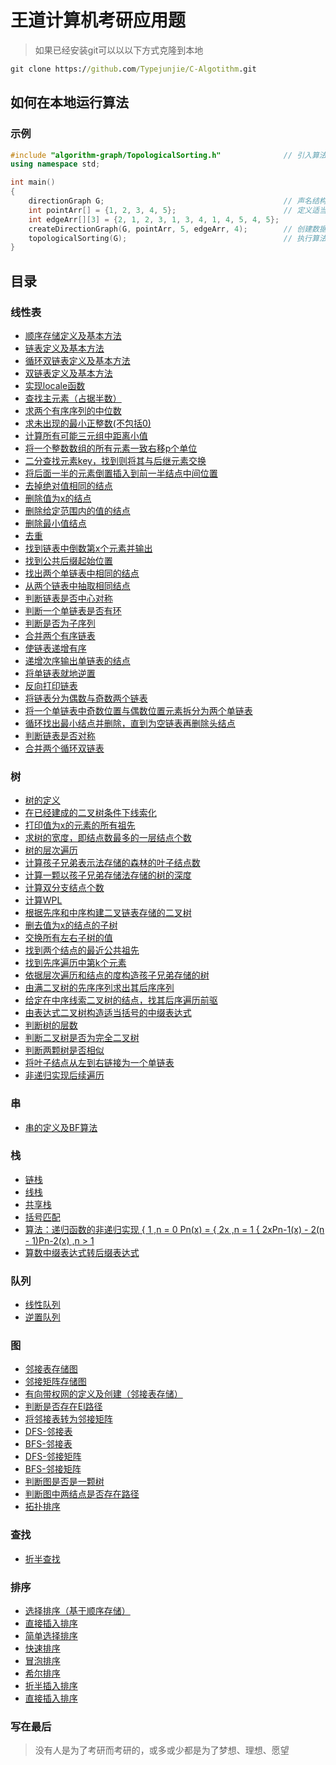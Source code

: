 # 王道计算机考研应用题

> 如果已经安装git可以以以下方式克隆到本地

```cmd
git clone https://github.com/Typejunjie/C-Algotithm.git
```

## 如何在本地运行算法

### 示例

```cpp
#include "algorithm-graph/TopologicalSorting.h"              // 引入算法所在头文件
using namespace std;

int main()
{
    directionGraph G;                                        // 声名结构体
    int pointArr[] = {1, 2, 3, 4, 5};                        // 定义适当传参
    int edgeArr[][3] = {2, 1, 2, 3, 1, 3, 4, 1, 4, 5, 4, 5};
    createDirectionGraph(G, pointArr, 5, edgeArr, 4);        // 创建数据结构
    topologicalSorting(G);                                   // 执行算法
}
```

## 目录

### 线性表

- [顺序存储定义及基本方法](https://github.com/Typejunjie/C-Algorithm/blob/main/linearList/linearList.h)
- [链表定义及基本方法](https://github.com/Typejunjie/C-Algorithm/blob/main/linearList/linkList.h)
- [循环双链表定义及基本方法](https://github.com/Typejunjie/C-Algorithm/blob/main/linearList/dualCircleList.h)
- [双链表定义及基本方法](https://github.com/Typejunjie/C-Algorithm/blob/main/linearList/algorithm-special/dualLinkListAndFreq.h)
- [实现locale函数](https://github.com/Typejunjie/C-Algotithm/blob/main/linearList/algorithm-special/dualLinkListAndFreq.h)
- [查找主元素（占据半数）](https://github.com/Typejunjie/C-Algorithm/blob/main/linearList/algorithm-Linear/findMainNum.h)
- [求两个有序序列的中位数](https://github.com/Typejunjie/C-Algorithm/blob/main/linearList/algorithm-Linear/findMidNum.h)
- [求未出现的最小正整数(不包括0)](https://github.com/Typejunjie/C-Algorithm/blob/main/linearList/algorithm-Linear/findMinNum.h)
- [计算所有可能三元组中距离小值](https://github.com/Typejunjie/C-Algorithm/blob/main/linearList/algorithm-Linear/mergeList.h)
- [将一个整数数组的所有元素一致右移p个单位](https://github.com/Typejunjie/C-Algorithm/blob/main/linearList/algorithm-Linear/moveElement.h)
- [二分查找元素key，找到则将其与后继元素交换](https://github.com/Typejunjie/C-Algorithm/blob/main/linearList/algorithm-Linear/searchOper.h)
- [将后面一半的元素倒置插入到前一半结点中间位置](https://github.com/Typejunjie/C-Algorithm/blob/main/linearList/algorithm-Link/buildMixList.h)
- [去掉绝对值相同的结点](https://github.com/Typejunjie/C-Algorithm/blob/main/linearList/algorithm-Link/deleteAbsSim.h)
- [删除值为x的结点](https://github.com/Typejunjie/C-Algorithem/blob/main/linearList/algorithm-Link/deleteEle.h)
- [删除给定范围内的值的结点](https://github.com/Typejunjie/C-Algorithem/blob/main/linearList/algorithm-Link/deleteInSpenNum.h)
- [删除最小值结点](https://github.com/Typejunjie/C-Algorithm/blob/main/linearList/algorithm-Link/deleteMinNum.h)
- [去重](https://github.com/Typejunjie/C-Algorithm/blob/main/linearList/algorithm-Link/deleteSim.h)
- [找到链表中倒数第x个元素并输出](https://github.com/Typejunjie/C-Algotithm/blob/main/linearList/algorithm-Link/findCountBackwordX.h)
- [找到公共后缀起始位置](https://github.com/Typejunjie/C-Algorithm/blob/main/linearList/algorithm-Link/findPublicSuffix.h)
- [找出两个单链表中相同的结点](https://github.com/Typejunjie/C-Algotithm/blob/main/linearList/algorithm-Link/findSimNode.h)
- [从两个链表中抽取相同结点](https://github.com/Typejunjie/C-Algorithm/blob/main/linearList/algorithm-Link/findSimNodeFromOrder.h)
- [判断链表是否中心对称](https://github.com/Typejunjie/C-Algorithm/blob/main/linearList/algorithm-Link/judgeCenterSymmetry.h)
- [判断一个单链表是否有环](https://github.com/Typejunjie/C-Algorithm/blob/main/linearList/algorithm-Link/jadgeCircle.h)
- [判断是否为子序列](https://github.com/Typejunjie/C-Algorithm/blob/main/linearList/algorithm-Link/jadgeSubsequence.h)
- [合并两个有序链表](https://github.com/Typejunjie/C-Algorithm/blob/main/linearList/algorithm-Link/mergeListInReverse.h)
- [使链表递增有序](https://github.com/Typejunjie/C-Algorithm/blob/main/linearList/algorithm-Link/orderlyList.h)
- [递增次序输出单链表的结点](https://github.com/Typejunjie/C-Algorithm/blob/main/linearList/algorithm-Link/outputInOrder.h)
- [将单链表就地逆置](https://github.com/Typejunjie/C-Algorithm/blob/main/linearList/algorithm-Link/reverseList.h)
- [反向打印链表](https://github.com/Typejunjie/C-Algorithm/blob/main/linearList/algorithm-Link/reverseLog.h)
- [将链表分为偶数与奇数两个链表](https://github.com/Typejunjie/C-Algorithm/blob/main/linearList/algorithm-Link/splitList.h)
- [将一个单链表中奇数位置与偶数位置元素拆分为两个单链表](https://github.com/Typejunjie/C-Algorithm/blob/main/linearList/algorithm-Link/splitListInharf.h)
- [循环找出最小结点并删除，直到为空链表再删除头结点](https://github.com/Typejunjie/C-Algorithm/blob/main/linearList/algorithm-circleList/findMinNodeAndDele.h)
- [判断链表是否对称](https://github.com/Typejunjie/C-Algorithm/blob/main/linearList/algorithm-circleList/jadgeSymmetry.h)
- [合并两个循环双链表](https://github.com/Typejunjie/C-Algorithm/blob/main/linearList/algorithm-circleList/mergeCircleList.h)

### 树

- [树的定义](https://github.com/Typejunjie/C-Algorithm/blob/main/tree/interfere.h)
- [在已经建成的二叉树条件下线索化](https://github.com/Typejunjie/C-Algorithm/blob/main/tree/createClueTree.h)
- [打印值为x的元素的所有祖先](https://github.com/Typejunjie/C-Algorithm/blob/main/tree/algorithm-Tree/LogXancestors.h)
- [求树的宽度，即结点数最多的一层结点个数](https://github.com/Typejunjie/C-Algorithm/blob/main/tree/algorithm-Tree/TreeWith.h)
- [树的层次遍历](https://github.com/Typejunjie/C-Algorithm/blob/main/tree/algorithm-Tree/arrangementLog.h)
- [计算孩子兄弟表示法存储的森林的叶子结点数](https://github.com/Typejunjie/C-Algorithm/blob/main/tree/algorithm-Tree/countForestLeaf.h)
- [计算一颗以孩子兄弟存储法存储的树的深度](https://github.com/Typejunjie/C-Algorithm/blob/main/tree/algorithm-Tree/countTreeDepth.h)
- [计算双分支结点个数](https://github.com/Typejunjie/C-Algorithm/blob/main/tree/algorithm-Tree/countTwoBranch.h)
- [计算WPL](https://github.com/Typejunjie/C-Algorithm/blob/main/tree/algorithm-Tree/countWPL.h)
- [根据先序和中序构建二叉链表存储的二叉树](https://github.com/Typejunjie/C-Algorithm/blob/main/tree/algorithm-Tree/createTreeINPre.h)
- [删去值为x的结点的子树](https://github.com/Typejunjie/C-Algorithm/blob/main/tree/algorithm-Tree/deleteXTreeSson.h)
- [交换所有左右子树的值](https://github.com/Typejunjie/C-Algorithm/blob/main/tree/algorithm-Tree/exchangeLRnode.h)
- [找到两个结点的最近公共祖先](https://github.com/Typejunjie/C-Algorithm/blob/main/tree/algorithm-Tree/findAncestors.h)
- [找到先序遍历中第k个元素](https://github.com/Typejunjie/C-Algorithm/blob/main/tree/algorithm-Tree/findXpointInPre.h)
- [依据层次遍历和结点的度构造孩子兄弟存储的树](https://github.com/Typejunjie/C-Algorithm/blob/main/tree/algorithm-Tree/fromArrangeAndDegreeToTree.h)
- [由满二叉树的先序序列求出其后序序列](https://github.com/Typejunjie/C-Algorithm/blob/main/tree/algorithm-Tree/fullTreePreToPost.h)
- [给定在中序线索二叉树的结点，找其后序遍历前驱](https://github.com/Typejunjie/C-Algorithm/blob/main/tree/algorithm-Tree/inClueTreeXInPostPrior.h)
- [由表达式二叉树构造适当括号的中缀表达式](https://github.com/Typejunjie/C-Algorithm/blob/main/tree/algorithm-Tree/inLogMinSuffic.h)
- [判断树的层数](https://github.com/Typejunjie/C-Algorithm/blob/main/tree/algorithm-Tree/jadgeDepth.h)
- [判断二叉树是否为完全二叉树](https://github.com/Typejunjie/C-Algorithm/blob/main/tree/algorithm-Tree/jadgeTreeComplete.h)
- [判断两颗树是否相似](https://github.com/Typejunjie/C-Algorithm/blob/main/tree/algorithm-Tree/jadgeTreeSimilar.h)
- [将叶子结点从左到右链接为一个单链表](https://github.com/Typejunjie/C-Algorithm/blob/main/tree/algorithm-Tree/linkLeaf.h)
- [非递归实现后续遍历](https://github.com/Typejunjie/C-Algorithm/blob/main/tree/algorithm-Tree/postLogTreeInNoRecursion.h)

### 串

- [串的定义及BF算法](https://github.com/Typejunjie/C-Algorithm/blob/main/String/string.h)

### 栈

- [链栈](https://github.com/Typejunjie/C-Algorithm/blob/main/Stack/linkStack.h)
- [线栈](https://github.com/Typejunjie/C-Algorithm/blob/main/Stack/linearStack.h)
- [共享栈](https://github.com/Typejunjie/C-Algorithm/blob/main/Stack/shareStack.h)
- [括号匹配](https://github.com/Typejunjie/C-Algorithm/blob/main/Stack/algorithm-linearStack/judgeMatching.h)
- [算法：递归函数的非递归实现
        { 1  ,n = 0
Pn(x) = { 2x ,n = 1
        { 2xPn-1(x) - 2(n - 1)Pn-2(x) ,n > 1](https://github.com/Typejunjie/C-Algorithm/blob/main/Stack/algorithm-linearStack/recursiveFun.h)
- [算数中缀表达式转后缀表达式](https://github.com/Typejunjie/C-Algorithm/blob/main/algorithm-compound/convertsToSuffixExpress.h)

### 队列

- [线性队列](https://github.com/Typejunjie/C-Algorithm/blob/main/Queue/linearQueue.h)
- [逆置队列](https://github.com/Typejunjie/C-Algorithm/blob/main/algorithm-compound/reverseQueue.h)

### 图

- [邻接表存储图](https://github.com/Typejunjie/C-Algorithm/blob/main/Graph/graph-linklist.h)
- [邻接矩阵存储图](https://github.com/Typejunjie/C-Algorithm/blob/main/Graph/graph-matrix.h)
- [有向带权网的定义及创建（邻接表存储）](https://github.com/Typejunjie/C-Algorithm/blob/main/Graph/graph-direction-weightedEdge.h)
- [判断是否存在El路径](https://github.com/Typejunjie/C-Algorithm/blob/main/Graph/algorithm-graph/jadgeElRoute.h)
- [将邻接表转为邻接矩阵](https://github.com/Typejunjie/C-Algorithm/blob/main/Graph/algorithm-graph/transGFromLinkToMatrix.h)
- [DFS-邻接表](https://github.com/Typejunjie/C-Algorithm/blob/main/Graph/graph-linklist.h)
- [BFS-邻接表](https://github.com/Typejunjie/C-Algorithm/blob/main/Graph/graph-linklist.h)
- [DFS-邻接矩阵](https://github.com/Typejunjie/C-Algorithm/blob/main/Graph/graph-matrix.h)
- [BFS-邻接矩阵](https://github.com/Typejunjie/C-Algorithm/blob/main/Graph/graph-matrix.h)
- [判断图是否是一颗树](https://github.com/Typejunjie/C-Algorithm/blob/main/Graph/algorithm-graph/judgeTree.h)
- [判断图中两结点是否存在路径](https://github.com/Typejunjie/C-Algorithm/blob/main/Graph/algorithm-graph/judgementPath.h)
- [拓扑排序](https://github.com/Typejunjie/C-Algorithm/blob/main/Graph/algorithm-graph/TopologicalSorting.h)

### 查找

- [折半查找](https://github.com/Typejunjie/C-Algotithm/blob/main/linearList/algorithm-linear/Half-foldlookup.h)

### 排序

- [选择排序（基于顺序存储）](https://github.com/Typejunjie/C-Algorithm/blob/main/linearList/algorithm-insertOrder/insterOrder.h)
- [直接插入排序](https://github.com/Typejunjie/C-Algorithm/blob/main/linearList/algorithm-insertOrder/insterOrder.h)
- [简单选择排序](https://github.com/Typejunjie/C-Algorithm/blob/main/sort/operate.h)
- [快速排序](https://github.com/Typejunjie/C-Algorithm/blob/main/sort/operate.h)
- [冒泡排序](https://github.com/Typejunjie/C-Algorithm/blob/main/sort/operate.h)
- [希尔排序](https://github.com/Typejunjie/C-Algorithm/blob/main/sort/operate.h)
- [折半插入排序](https://github.com/Typejunjie/C-Algorithm/blob/main/sort/operate.h)
- [直接插入排序](https://github.com/Typejunjie/C-Algorithm/blob/main/sort/operate.h)

### 写在最后

>没有人是为了考研而考研的，或多或少都是为了梦想、理想、愿望
